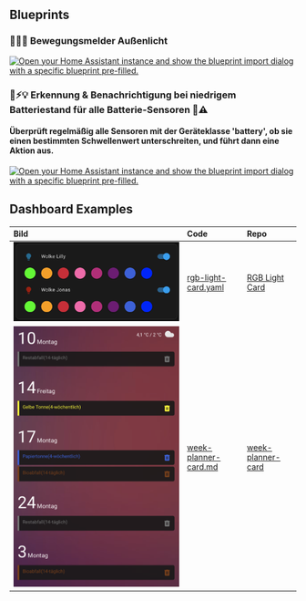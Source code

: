 ## Blueprints

### 🚶‍♂️💡 Bewegungsmelder Außenlicht
[![Open your Home Assistant instance and show the blueprint import dialog with a specific blueprint pre-filled.](https://my.home-assistant.io/badges/blueprint_import.svg)](https://my.home-assistant.io/redirect/blueprint_import/?blueprint_url=https%3A%2F%2Fgithub.com%2Fgickowtf%2Fha-collection%2Fblob%2Fmain%2Fbewegungsmelder_aussenlicht.yaml)

### 🔋⚡️💡 Erkennung & Benachrichtigung bei niedrigem Batteriestand für alle Batterie-Sensoren 📢⚠️
#### Überprüft regelmäßig alle Sensoren mit der Geräteklasse 'battery', ob sie einen bestimmten Schwellenwert unterschreiten, und führt dann eine Aktion aus.
[![Open your Home Assistant instance and show the blueprint import dialog with a specific blueprint pre-filled.](https://my.home-assistant.io/badges/blueprint_import.svg)](https://my.home-assistant.io/redirect/blueprint_import/?blueprint_url=https%3A%2F%2Fgithub.com%2Fgickowtf%2Fha-collection%2Fblob%2Fmain%2Fbatteriestand-benachrichtigung.yaml)



## Dashboard Examples

| Bild                                                                         | Code                                             | Repo                                                      | 
|:-----------------------------------------------------------------------------|:-------------------------------------------------|:----------------------------------------------------------|
| ![RGB-Light-Card.png](img/RGB-Light-Card.png)                                | [rgb-light-card.yaml](rgb-light-card.yaml)       | [RGB Light Card](https://github.com/bokub/rgb-light-card) | 
| ![week-planner-card.png](img/week-planner-card.png)                          | [week-planner-card.md](week-planner-card.md)     |     [week-planner-card](https://github.com/FamousWolf/week-planner-card)                                                      |  [week-planner-card.md](week-planner-card.md)